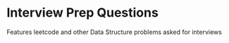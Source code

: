 # Interview Prep Questions
Features leetcode and other Data Structure problems asked for interviews
